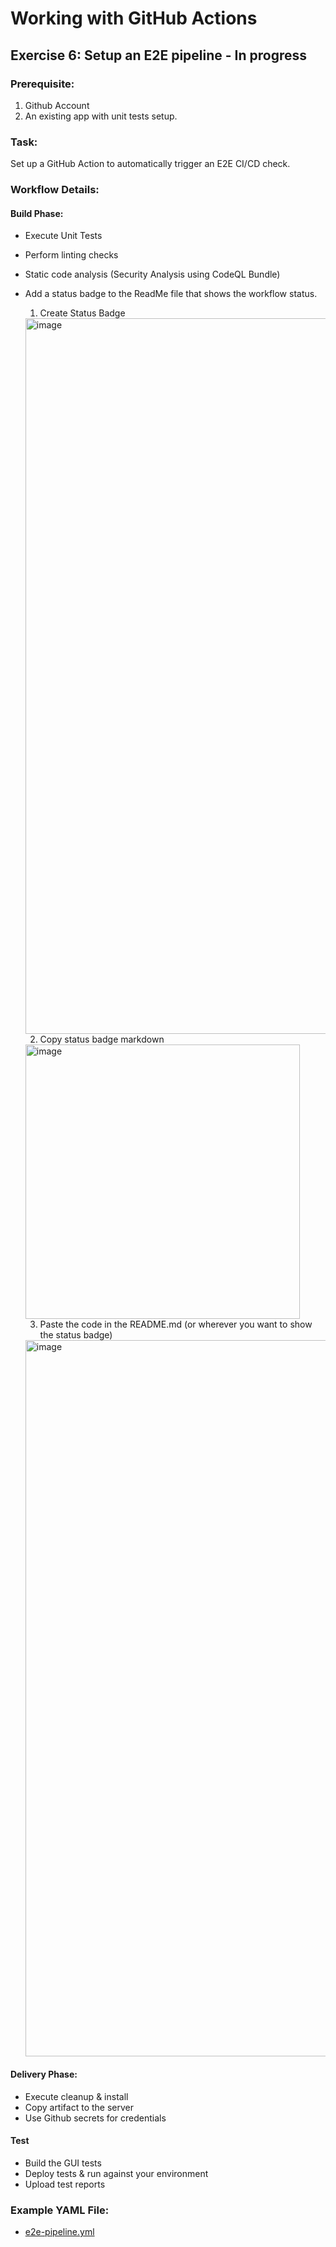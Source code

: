 # Working with GitHub Actions

## Exercise 6: Setup an E2E pipeline - In progress
### Prerequisite:
1. Github Account
2. An existing app with unit tests setup.
### Task:
Set up a GitHub Action to automatically trigger an E2E CI/CD check.
### Workflow Details:
#### Build Phase:
* Execute Unit Tests
* Perform linting checks
* Static code analysis (Security Analysis using CodeQL Bundle)
* Add a status badge to the ReadMe file that shows the workflow status.
 
    1. Create Status Badge
 
    <img width="1145" alt="image" src="https://github.com/SoftwareTestingTrends/github-actions-practice/assets/12689597/91094a1a-0477-47fa-ae73-d200f8321a30">
 
    2. Copy status badge markdown

    <img width="439" alt="image" src="https://github.com/SoftwareTestingTrends/github-actions-practice/assets/12689597/646910bc-d480-4e0c-8932-a68e9b04f771">
 
    3. Paste the code in the README.md (or wherever you want to show the status badge)

    <img width="1146" alt="image" src="https://github.com/SoftwareTestingTrends/github-actions-practice/assets/12689597/6d51fb5f-6fbf-4b0f-bd9e-bc7affea5779">

#### Delivery Phase:
* Execute cleanup & install
* Copy artifact to the server
* Use Github secrets for credentials

#### Test
* Build the GUI tests
* Deploy tests & run against your environment
* Upload test reports

### Example YAML File:
* [e2e-pipeline.yml](.github/workflows/e2e-pipeline.yml)

